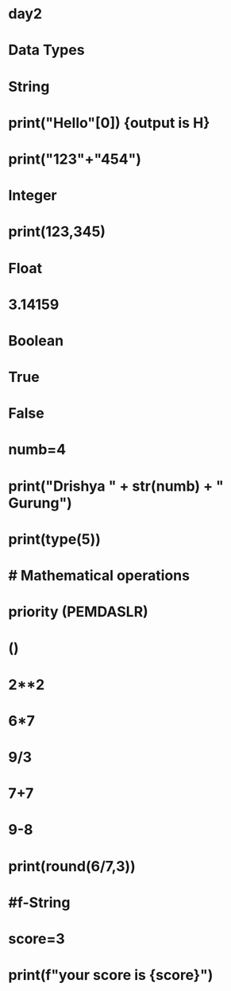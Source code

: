 # day2

# Data Types

# String
# print("Hello"[0])  {output is H}
# print("123"+"454")


# Integer
# print(123,345)


# Float
# 3.14159


# Boolean
# True
# False

# numb=4
# print("Drishya " + str(numb) + " Gurung")
# print(type(5))

# # Mathematical operations
# priority (PEMDASLR)
# ()
# 2**2
# 6*7
# 9/3
# 7+7
# 9-8

# print(round(6/7,3))

# #f-String
# score=3
# print(f"your score is {score}")


